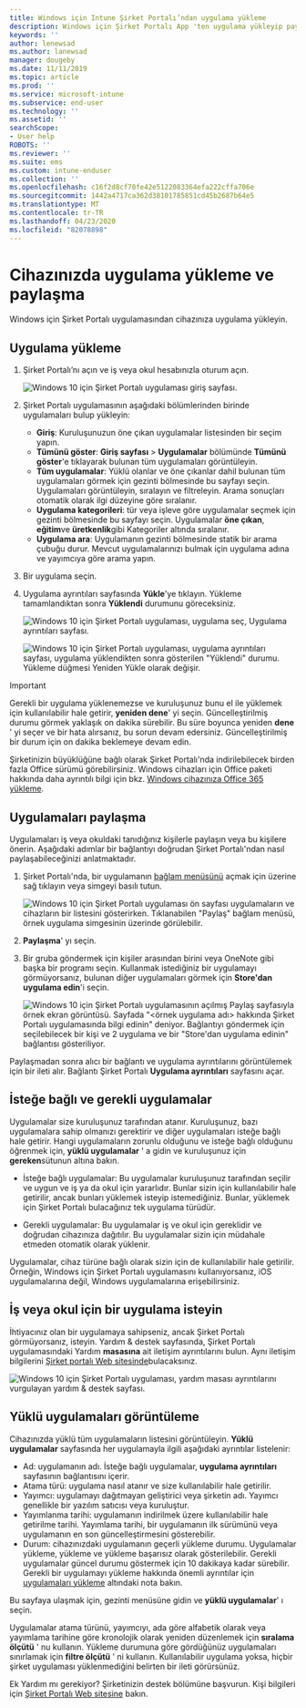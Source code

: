 ```yaml
---
title: Windows için Intune Şirket Portalı’ndan uygulama yükleme
description: Windows için Şirket Portalı App 'ten uygulama yükleyip paylaşma
keywords: ''
author: lenewsad
ms.author: lanewsad
manager: dougeby
ms.date: 11/11/2019
ms.topic: article
ms.prod: ''
ms.service: microsoft-intune
ms.subservice: end-user
ms.technology: ''
ms.assetid: ''
searchScope:
- User help
ROBOTS: ''
ms.reviewer: ''
ms.suite: ems
ms.custom: intune-enduser
ms.collection: ''
ms.openlocfilehash: c16f2d8cf70fe42e5122083364efa222cffa706e
ms.sourcegitcommit: 1442a4717ca362d38101785851cd45b2687b64e5
ms.translationtype: MT
ms.contentlocale: tr-TR
ms.lasthandoff: 04/23/2020
ms.locfileid: "82078898"
---
```

# <a name="install-and-share-apps-on-your-device"></a>Cihazınızda uygulama yükleme ve paylaşma

Windows için Şirket Portalı uygulamasından cihazınıza uygulama yükleyin.

## <a name="install-apps"></a>Uygulama yükleme

1. Şirket Portalı’nı açın ve iş veya okul hesabınızla oturum açın.  

    ![Windows 10 için Şirket Portalı uygulaması giriş sayfası.](./media/RS1_AppDetailsPage_Installed_03.png)
2. Şirket Portalı uygulamasının aşağıdaki bölümlerinden birinde uygulamaları bulup yükleyin:  

    * **Giriş**: Kuruluşunuzun öne çıkan uygulamalar listesinden bir seçim yapın.  
    * **Tümünü göster**: **Giriş sayfası** > **Uygulamalar** bölümünde **Tümünü göster**'e tıklayarak bulunan tüm uygulamaları görüntüleyin.  
    * **Tüm uygulamalar**: Yüklü olanlar ve öne çıkanlar dahil bulunan tüm uygulamaları görmek için gezinti bölmesinde bu sayfayı seçin. Uygulamaları görüntüleyin, sıralayın ve filtreleyin. Arama sonuçları otomatik olarak ilgi düzeyine göre sıralanır.  
    * **Uygulama kategorileri**: tür veya işleve göre uygulamalar seçmek için gezinti bölmesinde bu sayfayı seçin. Uygulamalar **öne çıkan**, **eğitim**ve **üretkenlik**gibi Kategoriler altında sıralanır.  
    * **Uygulama ara**: Uygulamanın gezinti bölmesinde statik bir arama çubuğu durur. Mevcut uygulamalarınızı bulmak için uygulama adına ve yayımcıya göre arama yapın.  

3. Bir uygulama seçin.   
4. Uygulama ayrıntıları sayfasında **Yükle**'ye tıklayın. Yükleme tamamlandıktan sonra **Yüklendi** durumunu göreceksiniz.  

    ![Windows 10 için Şirket Portalı uygulaması, uygulama seç, Uygulama ayrıntıları sayfası.](./media/RS1_AppDetailsPage_Installed_02.png)  
    
    ![Windows 10 için Şirket Portalı uygulaması, uygulama ayrıntıları sayfası, uygulama yüklendikten sonra gösterilen "Yüklendi" durumu. Yükleme düğmesi Yeniden Yükle olarak değişir.](./media/RS1_AppDetailsPage_Installed_01.png)    

> [!IMPORTANT]
> Gerekli bir uygulama yüklenemezse ve kuruluşunuz bunu el ile yüklemek için kullanılabilir hale getirir, **yeniden dene**' yi seçin. Güncelleştirilmiş durumu görmek yaklaşık on dakika sürebilir. Bu süre boyunca yeniden **dene** ' yi seçer ve bir hata alırsanız, bu sorun devam edersiniz. Güncelleştirilmiş bir durum için on dakika beklemeye devam edin.   

Şirketinizin büyüklüğüne bağlı olarak Şirket Portalı'nda indirilebilecek birden fazla Office sürümü görebilirsiniz. Windows cihazları için Office paketi hakkında daha ayrıntılı bilgi için bkz. [Windows cihazınıza Office 365 yükleme](./install-office-windows.md).

## <a name="share-apps"></a>Uygulamaları paylaşma  
Uygulamaları iş veya okuldaki tanıdığınız kişilerle paylaşın veya bu kişilere önerin. Aşağıdaki adımlar bir bağlantıyı doğrudan Şirket Portalı'ndan nasıl paylaşabileceğinizi anlatmaktadır.

1. Şirket Portalı'nda, bir uygulamanın [bağlam menüsünü](https://docs.microsoft.com//windows/uwp/design/controls-and-patterns/menus) açmak için üzerine sağ tıklayın veya simgeyi basılı tutun.  

    ![Windows 10 için Şirket Portalı uygulaması ön sayfası uygulamaların ve cihazların bir listesini gösterirken. Tıklanabilen "Paylaş" bağlam menüsü, örnek uygulama simgesinin üzerinde görülebilir. ](./media/1808_ShareContext_CP_Windows.png)  

2. **Paylaşma**' yı seçin.
3. Bir gruba göndermek için kişiler arasından birini veya OneNote gibi başka bir programı seçin. Kullanmak istediğiniz bir uygulamayı görmüyorsanız, bulunan diğer uygulamaları görmek için **Store'dan uygulama edin**'i seçin.  

    ![Windows 10 için Şirket Portalı uygulamasının açılmış Paylaş sayfasıyla örnek ekran görüntüsü. Sayfada "<örnek uygulama adı> hakkında Şirket Portalı uygulamasında bilgi edinin" deniyor. Bağlantıyı göndermek için seçilebilecek bir kişi ve 2 uygulama ve bir "Store'dan uygulama edinin" bağlantısı gösteriliyor. ](./media/1808_ShareApps_CP_Windows.png) 

Paylaşmadan sonra alıcı bir bağlantı ve uygulama ayrıntılarını görüntülemek için bir ileti alır. Bağlantı Şirket Portalı **Uygulama ayrıntıları** sayfasını açar. 

## <a name="optional-and-required-apps"></a>İsteğe bağlı ve gerekli uygulamalar
Uygulamalar size kuruluşunuz tarafından atanır. Kuruluşunuz, bazı uygulamalara sahip olmanızı gerektirir ve diğer uygulamaları isteğe bağlı hale getirir. Hangi uygulamaların zorunlu olduğunu ve isteğe bağlı olduğunu öğrenmek için, **yüklü uygulamalar** ' a gidin ve kuruluşunuz için **gereken**sütunun altına bakın.  

* İsteğe bağlı uygulamalar: Bu uygulamalar kuruluşunuz tarafından seçilir ve uygun ve iş ya da okul için yararlıdır. Bunlar sizin için kullanılabilir hale getirilir, ancak bunları yüklemek isteyip istemediğiniz. Bunlar, yüklemek için Şirket Portalı bulacağınız tek uygulama türüdür. 

* Gerekli uygulamalar: Bu uygulamalar iş ve okul için gereklidir ve doğrudan cihazınıza dağıtılır. Bu uygulamalar sizin için müdahale etmeden otomatik olarak yüklenir. 

Uygulamalar, cihaz türüne bağlı olarak sizin için de kullanılabilir hale getirilir. Örneğin, Windows için Şirket Portalı uygulamasını kullanıyorsanız, iOS uygulamalarına değil, Windows uygulamalarına erişebilirsiniz.

## <a name="request-an-app-for-work-or-school"></a>İş veya okul için bir uygulama isteyin  
İhtiyacınız olan bir uygulamaya sahipseniz, ancak Şirket Portalı görmüyorsanız, isteyin. Yardım & destek sayfasında, Şirket Portalı uygulamasındaki Yardım **masasına** ait iletişim ayrıntılarını bulun. Aynı iletişim bilgilerini [Şirket portalı Web sitesinde](https://go.microsoft.com/fwlink/?linkid=2010980)bulacaksınız.    

  ![Windows 10 için Şirket Portalı uygulaması, yardım masası ayrıntılarını vurgulayan yardım & destek sayfası. ](./media/1812_UCP_Help_Support_helpdesk.png)  

## <a name="view-installed-apps"></a>Yüklü uygulamaları görüntüleme  
Cihazınızda yüklü tüm uygulamaların listesini görüntüleyin. **Yüklü uygulamalar** sayfasında her uygulamayla ilgili aşağıdaki ayrıntılar listelenir:

* Ad: uygulamanın adı. İsteğe bağlı uygulamalar, **uygulama ayrıntıları** sayfasının bağlantısını içerir.
* Atama türü: uygulama nasıl atanır ve size kullanılabilir hale getirilir. 
* Yayımcı: uygulamayı dağıtmayan geliştirici veya şirketin adı. Yayımcı genellikle bir yazılım satıcısı veya kuruluştur.  
* Yayımlanma tarihi: uygulamanın indirilmek üzere kullanılabilir hale getirilme tarihi. Yayımlama tarihi, bir uygulamanın ilk sürümünü veya uygulamanın en son güncelleştirmesini gösterebilir.
* Durum: cihazınızdaki uygulamanın geçerli yükleme durumu. Uygulamalar yükleme, yükleme ve yükleme başarısız olarak gösterilebilir. Gerekli uygulamalar güncel durumu göstermek için 10 dakikaya kadar sürebilir. Gerekli bir uygulamayı yükleme hakkında önemli ayrıntılar için [uygulamaları yükleme](#install-apps) altındaki nota bakın. 

Bu sayfaya ulaşmak için, gezinti menüsüne gidin ve **yüklü uygulamalar**' ı seçin.  


Uygulamalar atama türünü, yayımcıyı, ada göre alfabetik olarak veya yayımlama tarihine göre kronolojik olarak yeniden düzenlemek için **sıralama ölçütü** ' nu kullanın. Yükleme durumuna göre gördüğünüz uygulamaları sınırlamak için **filtre ölçütü** ' ni kullanın.  Kullanılabilir uygulama yoksa, hiçbir şirket uygulaması yüklenmediğini belirten bir ileti görürsünüz.  

Ek Yardım mı gerekiyor? Şirketinizin destek bölümüne başvurun. Kişi bilgileri için [Şirket Portalı Web sitesine](https://go.microsoft.com/fwlink/?linkid=2010980) bakın.  
